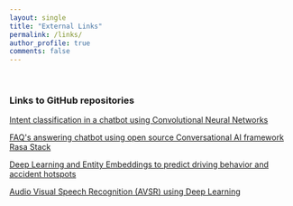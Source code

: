 ```yaml
---
layout: single
title: "External Links"
permalink: /links/
author_profile: true
comments: false
---
```


<br>

### Links to GitHub repositories

[Intent classification in a chatbot using Convolutional Neural Networks](https://github.com/ajinkyaT/CNN_Intent_Classification)

[FAQ's answering chatbot using open source Conversational AI framework Rasa Stack](https://github.com/ajinkyaT/FAQ_Chatbot_Rasa)

[Deep Learning and Entity Embeddings to predict driving behavior and accident hotspots](https://github.com/ajinkyaT/Deep_learning_Entity_Embeddings)

[Audio Visual Speech Recognition (AVSR) using Deep Learning](https://github.com/ajinkyaT/Lip_Reading_in_the_Wild_AVSR)


